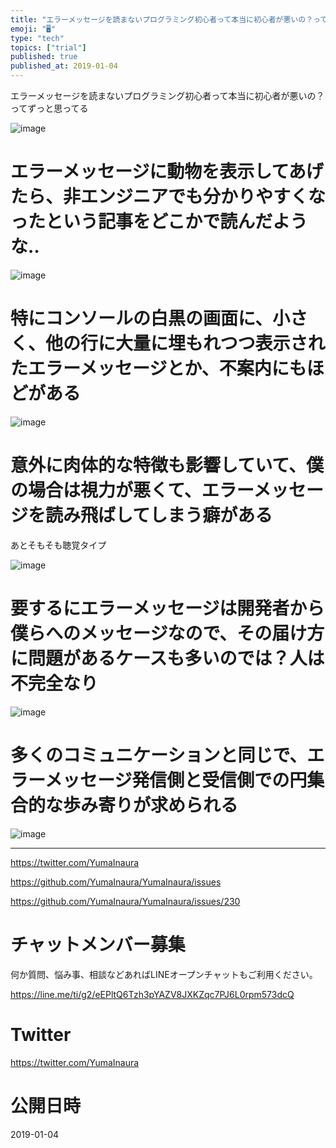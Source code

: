 ```yaml
---
title: "エラーメッセージを読まないプログラミング初心者って本当に初心者が悪いの？ってずっと思ってる"
emoji: "🖥"
type: "tech"
topics: ["trial"]
published: true
published_at: 2019-01-04
---
```


エラーメッセージを読まないプログラミング初心者って本当に初心者が悪いの？ってずっと思ってる

![image](https://user-images.githubusercontent.com/13635059/50674559-d6cde780-102a-11e9-8b3d-9addc753badc.png)

# エラーメッセージに動物を表示してあげたら、非エンジニアでも分かりやすくなったという記事をどこかで読んだような‥

![image](https://user-images.githubusercontent.com/13635059/50674580-f9f89700-102a-11e9-85bc-88e35a91bf22.png)

# 特にコンソールの白黒の画面に、小さく、他の行に大量に埋もれつつ表示されたエラーメッセージとか、不案内にもほどがある

![image](https://user-images.githubusercontent.com/13635059/50674613-565bb680-102b-11e9-8d2f-b628fe25df7a.png)

# 意外に肉体的な特徴も影響していて、僕の場合は視力が悪くて、エラーメッセージを読み飛ばしてしまう癖がある
あとそもそも聴覚タイプ

![image](https://user-images.githubusercontent.com/13635059/50674648-9cb11580-102b-11e9-92b8-1f50ce9bfa97.png)

# 要するにエラーメッセージは開発者から僕らへのメッセージなので、その届け方に問題があるケースも多いのでは？人は不完全なり

![image](https://user-images.githubusercontent.com/13635059/50674674-be120180-102b-11e9-921e-c1af97b982ed.png)

# 多くのコミュニケーションと同じで、エラーメッセージ発信側と受信側での円集合的な歩み寄りが求められる

![image](https://user-images.githubusercontent.com/13635059/50674686-e699fb80-102b-11e9-8205-2038a895e83e.png)

---

https://twitter.com/YumaInaura

https://github.com/YumaInaura/YumaInaura/issues

https://github.com/YumaInaura/YumaInaura/issues/230








<!-- Update From Qiita API -->

# チャットメンバー募集


何か質問、悩み事、相談などあればLINEオープンチャットもご利用ください。

https://line.me/ti/g2/eEPltQ6Tzh3pYAZV8JXKZqc7PJ6L0rpm573dcQ





# Twitter


https://twitter.com/YumaInaura


<!-- Update From Qiita API -->



# 公開日時

2019-01-04
